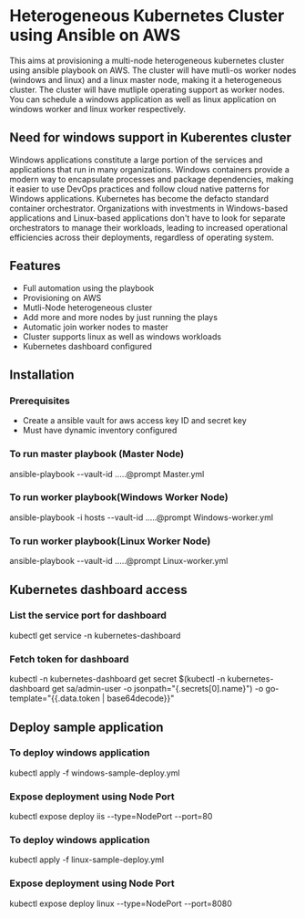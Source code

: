# Heterogeneous Kubernetes Cluster using Ansible on AWS
This aims at provisioning a multi-node heterogeneous kubernetes cluster using ansible playbook on AWS. The cluster will have mutli-os worker nodes (windows and linux) and a linux master node, making it a heterogeneous cluster. The cluster will have mutliple operating support as worker nodes. You can schedule a windows application as well as linux application on windows worker and linux worker respectively.
## Need for windows support in Kuberentes cluster
Windows applications constitute a large portion of the services and applications that run in many organizations. Windows containers provide a modern way to encapsulate processes and package dependencies, making it easier to use DevOps practices and follow cloud native patterns for Windows applications. Kubernetes has become the defacto standard container orchestrator. Organizations with investments in Windows-based applications and Linux-based applications don't have to look for separate orchestrators to manage their workloads, leading to increased operational efficiencies across their deployments, regardless of operating system.
## Features
- Full automation using the playbook
- Provisioning on AWS 
- Mutli-Node heterogeneous cluster
- Add more and more nodes by just running the plays
- Automatic join worker nodes to master
- Cluster supports linux as well as windows workloads
- Kubernetes dashboard configured
## Installation
### Prerequisites
- Create a ansible vault for aws access key ID and secret key
- Must have dynamic inventory configured
### To run master playbook (Master Node)
ansible-playbook --vault-id .....@prompt Master.yml
### To run worker playbook(Windows Worker Node)
ansible-playbook -i hosts --vault-id .....@prompt Windows-worker.yml
### To run worker playbook(Linux Worker Node)
ansible-playbook --vault-id .....@prompt Linux-worker.yml
## Kubernetes dashboard access
### List the service port for dashboard
kubectl get service -n kubernetes-dashboard
### Fetch token for dashboard
kubectl -n kubernetes-dashboard get secret $(kubectl -n kubernetes-dashboard get sa/admin-user -o jsonpath="{.secrets[0].name}") -o go-template="{{.data.token | base64decode}}"
## Deploy sample application
### To deploy windows application
kubectl apply -f windows-sample-deploy.yml
### Expose deployment using Node Port
kubectl expose deploy iis --type=NodePort --port=80
### To deploy windows application
kubectl apply -f linux-sample-deploy.yml
### Expose deployment using Node Port
kubectl expose deploy linux --type=NodePort --port=8080


